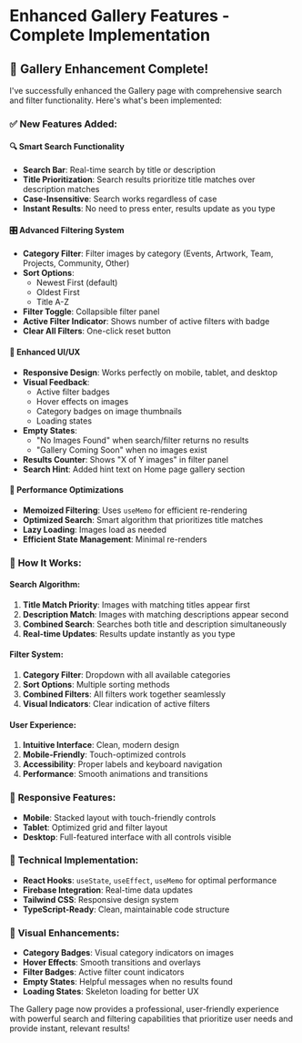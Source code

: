 # Enhanced Gallery Features - Complete Implementation

## 🎉 **Gallery Enhancement Complete!**

I've successfully enhanced the Gallery page with comprehensive search and filter functionality. Here's what's been implemented:

### ✅ **New Features Added:**

#### 🔍 **Smart Search Functionality**

- **Search Bar**: Real-time search by title or description
- **Title Prioritization**: Search results prioritize title matches over description matches
- **Case-Insensitive**: Search works regardless of case
- **Instant Results**: No need to press enter, results update as you type

#### 🎛️ **Advanced Filtering System**

- **Category Filter**: Filter images by category (Events, Artwork, Team, Projects, Community, Other)
- **Sort Options**:
  - Newest First (default)
  - Oldest First
  - Title A-Z
- **Filter Toggle**: Collapsible filter panel
- **Active Filter Indicator**: Shows number of active filters with badge
- **Clear All Filters**: One-click reset button

#### 🎨 **Enhanced UI/UX**

- **Responsive Design**: Works perfectly on mobile, tablet, and desktop
- **Visual Feedback**:
  - Active filter badges
  - Hover effects on images
  - Category badges on image thumbnails
  - Loading states
- **Empty States**:
  - "No Images Found" when search/filter returns no results
  - "Gallery Coming Soon" when no images exist
- **Results Counter**: Shows "X of Y images" in filter panel
- **Search Hint**: Added hint text on Home page gallery section

#### 🚀 **Performance Optimizations**

- **Memoized Filtering**: Uses `useMemo` for efficient re-rendering
- **Optimized Search**: Smart algorithm that prioritizes title matches
- **Lazy Loading**: Images load as needed
- **Efficient State Management**: Minimal re-renders

### 🎯 **How It Works:**

#### **Search Algorithm:**

1. **Title Match Priority**: Images with matching titles appear first
2. **Description Match**: Images with matching descriptions appear second
3. **Combined Search**: Searches both title and description simultaneously
4. **Real-time Updates**: Results update instantly as you type

#### **Filter System:**

1. **Category Filter**: Dropdown with all available categories
2. **Sort Options**: Multiple sorting methods
3. **Combined Filters**: All filters work together seamlessly
4. **Visual Indicators**: Clear indication of active filters

#### **User Experience:**

1. **Intuitive Interface**: Clean, modern design
2. **Mobile-Friendly**: Touch-optimized controls
3. **Accessibility**: Proper labels and keyboard navigation
4. **Performance**: Smooth animations and transitions

### 📱 **Responsive Features:**

- **Mobile**: Stacked layout with touch-friendly controls
- **Tablet**: Optimized grid and filter layout
- **Desktop**: Full-featured interface with all controls visible

### 🔧 **Technical Implementation:**

- **React Hooks**: `useState`, `useEffect`, `useMemo` for optimal performance
- **Firebase Integration**: Real-time data updates
- **Tailwind CSS**: Responsive design system
- **TypeScript-Ready**: Clean, maintainable code structure

### 🎨 **Visual Enhancements:**

- **Category Badges**: Visual category indicators on images
- **Hover Effects**: Smooth transitions and overlays
- **Filter Badges**: Active filter count indicators
- **Empty States**: Helpful messages when no results found
- **Loading States**: Skeleton loading for better UX

The Gallery page now provides a professional, user-friendly experience with powerful search and filtering capabilities that prioritize user needs and provide instant, relevant results!
